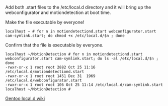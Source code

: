 Add both .start files to the /etc/local.d directory and it will bring up the webconfigurator and motiondetection at boot time.

Make the file executable by everyone!
```
localhost ~ # for n in motiondetectiond.start webconfigurator.start cam-symlink.start; do chmod +x /etc/local.d/$n ; done
```

Confirm that the file is executable by everyone.
```
localhost ~/MotionDetection # for n in motiondetectiond.start webconfigurator.start cam-symlink.start; do ls -al /etc/local.d/$n ; done
-rwxr-xr-x 1 root root 2882 Oct 25 11:16 /etc/local.d/motiondetectiond.start
-rwxr-xr-x 1 root root 1451 Dec 31  1969 /etc/local.d/webconfigurator.start
-rwxr-xr-x 1 root root 106 Oct 25 11:14 /etc/local.d/cam-symlink.start
localhost ~/MotionDetection #
```


[Gentoo local.d wiki](https://wiki.gentoo.org/wiki//etc/local.d)
